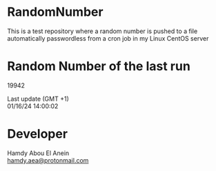 # RandomNumber    
This is a test repository where a random number is pushed to a file automatically passwordless from a cron job in my Linux CentOS server    
# Random Number of the last run   
19942
      
Last update (GMT +1)    
01/16/24 14:00:02
# Developer    
Hamdy Abou El Anein   
hamdy.aea@protonmail.com
